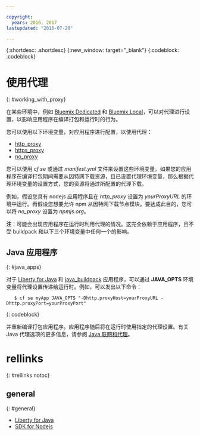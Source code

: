 ```yaml
---

copyright:
  years: 2016, 2017
lastupdated: "2016-07-20"

---
```


{:shortdesc: .shortdesc}
{:new_window: target="_blank"}
{:codeblock: .codeblock}


# 使用代理
{: #working_with_proxy}



在某些环境中，例如 [Bluemix Dedicated](/docs/dedicated/index.html#dedicated) 和
[Bluemix Local](/docs/local/index.html#local)，可以对代理进行设置，以影响应用程序在编译打包和运行时的行为。

您可以使用以下环境变量，对应用程序进行配置，以使用代理：
  * [http_proxy](https://docs.cloudfoundry.org/buildpacks/proxy-usage.html)
  * [https_proxy](https://docs.cloudfoundry.org/buildpacks/proxy-usage.html)
  * [no_proxy](http://www.gnu.org/software/wget/manual/html_node/Proxies.html)

您可以使用 *cf se* 或通过 *manifest.yml* 文件来设置这些环境变量。如果您的应用程序在编译打包期间需要从因特网下载资源，且已设置代理环境变量，那么根据代理环境变量的设置方式，您的资源将通过所配置的代理下载。


例如，假设您具有 nodejs 应用程序且在 *http_proxy* 设置为 *yourProxyURL* 的环境中运行。再假设您想要允许 npm 从因特网下载节点模块。要达成此目的，您可以将 *no_proxy* 设置为 *npmjs.org*。

**注**：可能会出现应用程序在运行时利用代理的情况。这完全依赖于应用程序，且不受 buildpack 和以下三个环境变量中任何一个的影响。


## Java 应用程序
{: #java_apps}

对于 [Liberty for Java](/docs/runtimes/liberty/index.html) 和 [java_buildpack](/docs/runtimes/tomcat/index.html) 应用程序，可以通过 **JAVA_OPTS** 环境变量将代理设置传递给运行时。例如，可以发出以下命令：
```
   $ cf se myApp JAVA_OPTS "-Dhttp.proxyHost=yourProxyURL -Dhttp.proxyPort=yourProxyPort"
```
{: codeblock}

并重新编译打包应用程序。应用程序随后将在运行时使用指定的代理设置。有关 Java 代理选项的更多信息，请参阅 [Java 联网和代理](https://docs.oracle.com/javase/8/docs/technotes/guides/net/proxies.html)。

# rellinks
{: #rellinks notoc}
## general
{: #general}
* [Liberty for Java](/docs/runtimes/liberty/index.html)
* [SDK for Nodejs](/docs/runtimes/nodejs/index.html)
